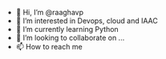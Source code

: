 - 👋 Hi, I’m @raaghavp
- 👀 I’m interested in Devops, cloud and IAAC
- 🌱 I’m currently learning Python
- 💞️ I’m looking to collaborate on ...
- 📫 How to reach me 

<!---
raaghavp/raaghavp is a ✨ special ✨ repository because its `README.md` (this file) appears on your GitHub profile.
You can click the Preview link to take a look at your changes.
--->
